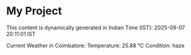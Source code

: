 # My Project

This content is dynamically generated in Indian Time (IST): 2025-09-07 20:11:01 IST


Current Weather in Coimbatore:
Temperature: 25.88 °C
Condition: haze
